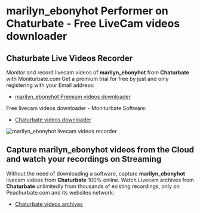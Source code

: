 # marilyn_ebonyhot Performer on Chaturbate - Free LiveCam videos downloader

## Chaturbate Live Videos Recorder

Monitor and record livecam videos of **marilyn_ebonyhot** from **Chaturbate** with Moniturbate.com
Get a premium trial for free by just and only registering with your Email address:
* [marilyn_ebonyhot Premium videos downloader](https://moniturbate.com/request-demo-licence-key.html)

Free livecam videos downloader - Moniturbate Software:
* [Chaturbate videos downloader](https://moniturbate.com/moniturbate-download-software.html)

![marilyn_ebonyhot livecam videos recorder](https://peachurnet.com/templates/moniturbate-software.png)


## Capture marilyn_ebonyhot videos from the Cloud and watch your recordings on Streaming

Without the need of downloading a software, capture **marilyn_ebonyhot** livecam videos from **Chaturbate** 100% online.
Watch Livecam archives from **Chaturbate** unlimitedly from thousands of existing recordings, only on Peachurbate.com and its websites network:
* [Chaturbate videos archives](https://peachurnet.com/)